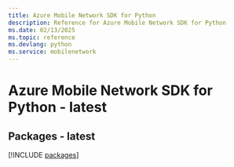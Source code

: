 ```yaml
---
title: Azure Mobile Network SDK for Python
description: Reference for Azure Mobile Network SDK for Python
ms.date: 02/13/2025
ms.topic: reference
ms.devlang: python
ms.service: mobilenetwork
---
```

# Azure Mobile Network SDK for Python - latest
## Packages - latest
[!INCLUDE [packages](mobile-network-index.md)]